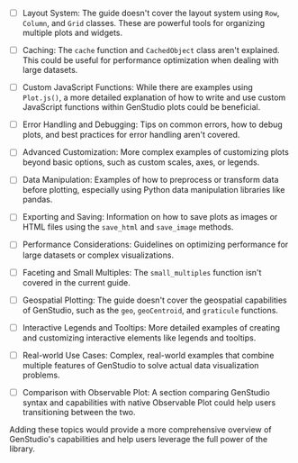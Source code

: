 - [ ] Layout System: The guide doesn't cover the layout system using `Row`, `Column`, and `Grid` classes. These are powerful tools for organizing multiple plots and widgets.

- [ ] Caching: The `cache` function and `CachedObject` class aren't explained. This could be useful for performance optimization when dealing with large datasets.

- [ ] Custom JavaScript Functions: While there are examples using `Plot.js()`, a more detailed explanation of how to write and use custom JavaScript functions within GenStudio plots could be beneficial.

- [ ] Error Handling and Debugging: Tips on common errors, how to debug plots, and best practices for error handling aren't covered.

- [ ] Advanced Customization: More complex examples of customizing plots beyond basic options, such as custom scales, axes, or legends.

- [ ] Data Manipulation: Examples of how to preprocess or transform data before plotting, especially using Python data manipulation libraries like pandas.

- [ ] Exporting and Saving: Information on how to save plots as images or HTML files using the `save_html` and `save_image` methods.

- [ ] Performance Considerations: Guidelines on optimizing performance for large datasets or complex visualizations.

- [ ] Faceting and Small Multiples: The `small_multiples` function isn't covered in the current guide.

- [ ] Geospatial Plotting: The guide doesn't cover the geospatial capabilities of GenStudio, such as the `geo`, `geoCentroid`, and `graticule` functions.

- [ ] Interactive Legends and Tooltips: More detailed examples of creating and customizing interactive elements like legends and tooltips.

- [ ] Real-world Use Cases: Complex, real-world examples that combine multiple features of GenStudio to solve actual data visualization problems.

- [ ] Comparison with Observable Plot: A section comparing GenStudio syntax and capabilities with native Observable Plot could help users transitioning between the two.

Adding these topics would provide a more comprehensive overview of GenStudio's capabilities and help users leverage the full power of the library.
